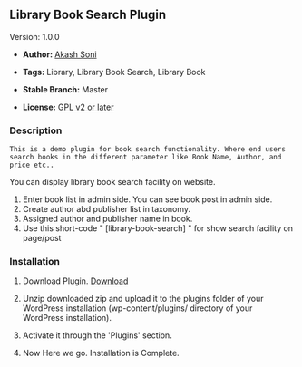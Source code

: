 ## Library Book Search Plugin ##

Version:  1.0.0

* **Author:** [Akash Soni](http://akashsoni.com)

* **Tags:** Library, Library Book Search, Library Book

* **Stable Branch:** Master

* **License:** [GPL v2 or later](http://www.gnu.org/licenses/gpl-2.0.html)

### Description ###

`This is a demo plugin for book search functionality. Where end users search books in the different parameter like Book Name, Author, and price etc..`

You can display library book search facility on website.

1. Enter book list in admin side. You can see book post in admin side.
2. Create author abd publisher list in taxonomy.
3. Assigned author and publisher name in book.
4. Use this short-code " [library-book-search] " for show search facility on page/post

### Installation ###

1. Download Plugin.
   [Download](https://github.com/akashsonic/Library-Book-Search-Plugin/archive/master.zip "Download")

3. Unzip downloaded zip and upload it to the plugins folder of your WordPress installation (wp-content/plugins/ directory of your WordPress installation).

4. Activate it through the 'Plugins' section.

5. Now Here we go. Installation is Complete.
